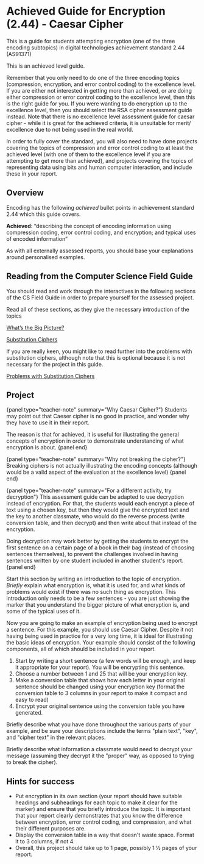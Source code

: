 # Achieved Guide for Encryption (2.44) - Caesar Cipher

This is a guide for students attempting encryption (one of the three encoding subtopics) in digital technologies achievement standard 2.44 (AS91371)

This is an achieved level guide.

Remember that you only need to do one of the three encoding topics (compression, encryption, and error control coding) to the excellence level. If you are either not interested in getting more than achieved, or are doing either compression or error control coding to the excellence level, then this is the right guide for you. If you were wanting to do encryption up to the excellence level, then you should select the RSA cipher assessment guide instead. Note that there is no excellence level assessment guide for caesar cipher - while it is great for the achieved criteria, it is unsuitable for merit/ excellence due to not being used in the real world.

In order to fully cover the standard, you will also need to have done projects covering the topics of compression and error control coding to at least the achieved level (with one of them to the excellence level if you are attempting to get more than achieved), and projects covering the topics of representing data using bits and human computer interaction, and include these in your report.

## Overview

Encoding has the following *achieved* bullet points in achievement standard 2.44 which this guide covers.

**Achieved**: “describing the concept of encoding information using compression coding, error control coding, and encryption; and typical uses of encoded information”

As with all externally assessed reports, you should base your explanations around personalised examples.

## Reading from the Computer Science Field Guide

You should read and work through the interactives in the following sections of the CS Field Guide in order to prepare yourself for the assessed project.

Read all of these sections, as they give the necessary introduction of the topics

[What’s the Big Picture?](chapters/coding-encryption.html#whats-the-big-picture)

[Substitution Ciphers](chapters/coding-encryption.html#substitution-ciphers)

If you are really keen, you might like to read further into the problems with substitution ciphers, although note that this is optional because it is not necessary for the project in this guide.

[Problems with Substitution Ciphers](chapters/coding-encryption.html#problems-with-substitution-ciphers)

## Project

{panel type="teacher-note" summary="Why Caesar Cipher?"}
Students may point out that Caeser cipher is no good in practice, and wonder why they have to use it in their report.

The reason is that for achieved, it is useful for illustrating the general concepts of encryption in order to demonstrate understanding of what encryption is about.
{panel end}

{panel type="teacher-note" summary="Why not breaking the cipher?"}
Breaking ciphers is not actually illustrating the encoding concepts (although would be a valid aspect of the evaluation at the excellence level)
{panel end}

{panel type="teacher-note" summary="For a different activity, try decryption"}
This assessment guide can be adapted to use decryption instead of encryption. For that, the students would each encrypt a piece of text using a chosen key, but then they would give the encrypted text and the key to another classmate, who would do the reverse process (write conversion table, and then decrypt) and then write about that instead of the encryption.

Doing decryption may work better by getting the students to encrypt the first sentence on a certain page of a book in their bag (instead of choosing sentences themselves), to prevent the challenges involved in having sentences written by one student included in another student's report.
{panel end}

Start this section by writing an introduction to the topic of encryption. *Briefly* explain what encryption is, what it is used for, and what kinds of problems would exist if there was no such thing as encryption. This introduction only needs to be a few sentences - you are just showing the marker that you understand the bigger picture of what encryption is, and some of the typical uses of it.

Now you are going to make an example of encryption being used to encrypt a sentence. For this example, you should use Caesar Cipher. Despite it not having being used in practice for a very long time, it is ideal for illustrating the basic ideas of encryption. Your example should consist of the following components, all of which should be included in your report.

1. Start by writing a short sentence (a few words will be enough, and keep it appropriate for your report). You will be encrypting this sentence.
2. Choose a number between 1 and 25 that will be your encryption key.
3. Make a conversion table that shows how each letter in your original sentence should be changed using your encryption key (format the conversion table to 3 columns in your report to make it compact and easy to read)
4. Encrypt your original sentence using the conversion table you have generated.

Briefly describe what you have done throughout the various parts of your example, and be sure your descriptions include the terms "plain text", "key", and "cipher text" in the relevant places.

Briefly describe what information a classmate would need to decrypt your message (assuming they decrypt it the "proper" way, as opposed to trying to break the cipher).

## Hints for success

- Put encryption in its own section (your report should have suitable headings and subheadings for each topic to make it clear for the marker) and ensure that you briefly introduce the topic. It is important that your report clearly demonstrates that you know the difference between encryption, error control coding, and compression, and what their different purposes are.
- Display the conversion table in a way that doesn't waste space. Format it to 3 columns, if not 4.
- Overall, this project should take up to 1 page, possibly 1 ½ pages of your report.
